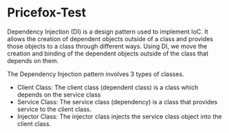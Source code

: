 # Pricefox-Test

Dependency Injection (DI) is a design pattern used to implement IoC. It allows the creation of dependent objects outside of a class and provides those objects to a class through different ways. Using DI, we move the creation and binding of the dependent objects outside of the class that depends on them.

The Dependency Injection pattern involves 3 types of classes.

* Client Class: The client class (dependent class) is a class which depends on the service class
* Service Class: The service class (dependency) is a class that provides service to the client class.
* Injector Class: The injector class injects the service class object into the client class.